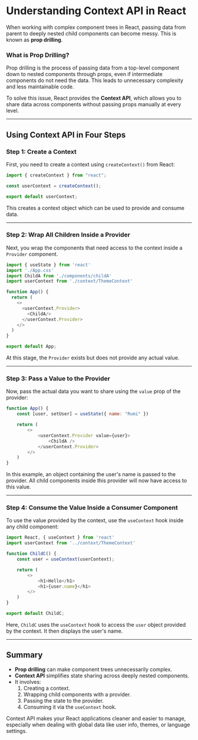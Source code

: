 # Understanding Context API in React

When working with complex component trees in React, passing data from parent to deeply nested child components can become messy. This is known as **prop drilling**.

### What is Prop Drilling?
Prop drilling is the process of passing data from a top-level component down to nested components through props, even if intermediate components do not need the data. This leads to unnecessary complexity and less maintainable code.

To solve this issue, React provides the **Context API**, which allows you to share data across components without passing props manually at every level.

---

## Using Context API in Four Steps

### Step 1: Create a Context
First, you need to create a context using `createContext()` from React:

```js
import { createContext } from "react";

const userContext = createContext();

export default userContext;
```

This creates a context object which can be used to provide and consume data.

---

### Step 2: Wrap All Children Inside a Provider
Next, you wrap the components that need access to the context inside a `Provider` component.

```js
import { useState } from 'react'
import './App.css'
import ChildA from './components/childA'
import userContext from './context/ThemeContext'

function App() {
  return (
    <>
      <userContext.Provider>
        <ChildA/>
      </userContext.Provider>
    </>
  )
}

export default App;
```

At this stage, the `Provider` exists but does not provide any actual value.

---

### Step 3: Pass a Value to the Provider
Now, pass the actual data you want to share using the `value` prop of the provider:

```js
function App() {
    const [user, setUser] = useState({ name: "Rumi" })

    return (
        <>
            <userContext.Provider value={user}>
                <ChildA />
            </userContext.Provider>
        </>
    )
}
```

In this example, an object containing the user's name is passed to the provider. All child components inside this provider will now have access to this value.

---

### Step 4: Consume the Value Inside a Consumer Component
To use the value provided by the context, use the `useContext` hook inside any child component:

```js
import React, { useContext } from 'react'
import userContext from '../context/ThemeContext'

function ChildC() {
    const user = useContext(userContext);

    return (
        <>
            <h1>Hello</h1>
            <h1>{user.name}</h1>
        </>
    )
}

export default ChildC;
```

Here, `ChildC` uses the `useContext` hook to access the `user` object provided by the context. It then displays the user's name.

---

## Summary
- **Prop drilling** can make component trees unnecessarily complex.
- **Context API** simplifies state sharing across deeply nested components.
- It involves:
  1. Creating a context.
  2. Wrapping child components with a provider.
  3. Passing the state to the provider.
  4. Consuming it via the `useContext` hook.

Context API makes your React applications cleaner and easier to manage, especially when dealing with global data like user info, themes, or language settings.

